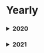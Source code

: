 # Yearly

<!--2020-->
<h3><details>
<summary>2020</summary>
<blockquote>
<li>20200902 : 처음 jekyll 블로그 시작. 기록이 없지만, 첫 글.</li>
<li>20200928 : jekyll 블로그 문제가 생겨 python flask로 직접 만들었다.</li>
<li>20201101 : 구글 애널리틱스 넣었다. </li>
<li>20201103 : 댓글 utterance 삽입.</li>
<li>20201231 : 회고 및 블로그 방향성에 대해서. 다시 시작.</li>
</blockquote>
</details></h3>
<!--2021-->
<h3><details>
<summary>2021</summary>
<blockquote>
<li>20210131 : 원래 취지는 2주에 한번씩은 쓰자 이지만, 게을러서 한달이 됐고, 그렇게 하기로 했다.</li>
<li>20210228 : 2월 글.</li>
<li>20210312 : 블로그 theme 바꾸고. 컨셉 바꾸기. 댓글도 disqus로 바꿨다. pdf로 resume도 볼수있게 했다. resume만 준비하면 된다.</li>
<li>20210313 : sitemap.xml, rss.xml, robots.txt 설정.</li>
<li>20210318 : 경로 정리. 검색 엔진 최적화.</li>
<li>20210331 : gitalk 댓글 설정.</li>
<li>20210430 : 4월 글.</li>
<li>20210517 : add rss feed feature</li>
<li>20210518 : valine comment system</li>
<li>20210519 : resume embed in web</li>
</blockquote>
</details></h3>

<br>
<br>
